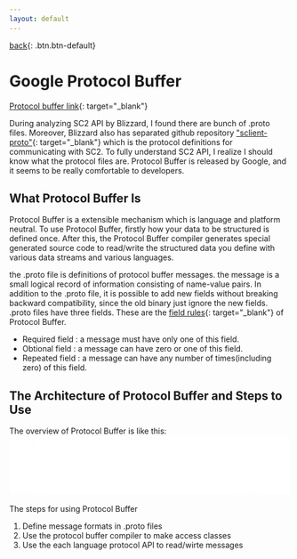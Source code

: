 ```yaml
---
layout: default
---
```

[back](../sc2ai){: .btn.btn-default}

# Google Protocol Buffer

[Protocol buffer link](https://developers.google.com/protocol-buffers/){: target="_blank"}

During analyzing SC2 API by Blizzard, I found there are bunch of .proto files. Moreover, Blizzard also has separated github repository ["sclient-proto"](https://github.com/Blizzard/s2client-proto){: target="_blank"} which is the protocol definitions for communicating with SC2. To fully understand SC2 API, I realize I should know what the protocol files are. Protocol Buffer is released by Google, and it seems to be really comfortable to developers.

## What Protocol Buffer Is
Protocol Buffer is a extensible mechanism which is language and platform neutral. To use Protocol Buffer, firstly how your data to be structured is defined once. After this, the Protocol Buffer compiler generates special generated source code to read/write the structured data you define with various data streams and various languages. 

the .proto file is definitions of protocol buffer messages. the message is a small logical record of information consisting of name-value pairs. In addition to the .proto file, it is possible to add new fields without breaking backward compatibility, since the old binary just ignore the new fields. .proto files have three fields. These are the [field rules](https://developers.google.com/protocol-buffers/docs/proto#simple){: target="_blank"} of Protocol Buffer. 

- Required field : a message must have only one of this field.
- Obtional field : a message can have zero or one of this field.
- Repeated field : a message can have any number of times(including zero) of this field.

## The Architecture of Protocol Buffer and Steps to Use
The overview of Protocol Buffer is like this:
![Protocol Buffer Overview](./protobuf.png)

The steps for using Protocol Buffer
1. Define message formats in .proto files
1. Use the protocol buffer compiler to make access classes
1. Use the each language protocol API to read/wirte messages